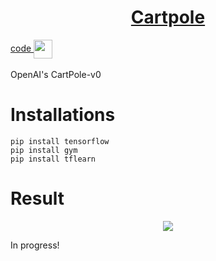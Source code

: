 <h1 align="center"> 
    <a href="https://rajathpi.github.io/cartpole/">Cartpole</a>  
</h1>
<a href="https://raw.githubusercontent.com/rajathpi/cartpole/main/CartPole.py">
  code
  <img src="https://emojipedia-us.s3.dualstack.us-west-1.amazonaws.com/thumbs/160/apple/285/backhand-index-pointing-left_1f448.png" width="30" align="center">
 </a></br></br>
OpenAI's CartPole-v0

# Installations
```
pip install tensorflow
pip install gym
pip install tflearn
```

# Result

<p align="center">
<img src="https://imgur.com/CeD6VnI.gif" >
</p>

In progress!
